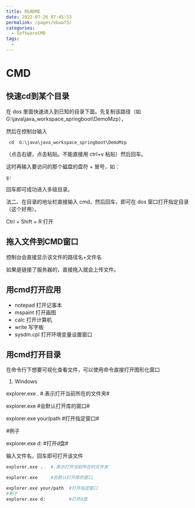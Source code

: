 ```yaml
---
title: README
date: 2022-07-26 07:45:53
permalink: /pages/ebaaf5/
categories:
  - SoftwareCMD
tags:
  - 
---
```

# CMD

## 快速cd到某个目录

在 dos 里面快速进入到已知的目录下面。先复制该路径（如G:\java\java_workspace_springboot\DemoMzp），

然后在控制台输入

```
 cd  G:\java\java_workspace_springboot\DemoMzp
```

（点击右键，点击粘贴。不能直接用 ctrl+v 粘贴）然后回车。

这时再输入要访问的那个磁盘的盘符 + 冒号，如：

```
g:
```

回车即可成功进入多级目录。

法二、在目录的地址栏直接输入 cmd，然后回车，即可在 dos 窗口打开指定目录（这个好用）。

Ctrl + Shift + R 打开


## 拖入文件到CMD窗口

控制台会直接显示该文件的路径名+文件名

如果是链接了服务器的，直接拖入就会上传文件。



## 用cmd打开应用

* notepad 打开记事本
* mspaint 打开画图
* calc 打开计算机
* write 写字板
* sysdm.cpl 打开环境变量设置窗口

## 用cmd打开目录

在命令行下想要可视化查看文件，可以使用命令直接打开图形化窗口

1. Windows

explorer.exe .  #.表示打开当前所在的文件夹#

explorer.exe   #会默认打开库的窗口#

explorer.exe your/path #打开指定窗口#

\#例子

explorer.exe d:     #打开d盘#

输入文件名，回车即可打开该文件

```bash
explorer.exe .   #.表示打开当前所在的文件夹

explorer.exe     #会默认打开库的窗口

explorer.exe your/path  #打开指定窗口
#例子
explorer.exe d:         #打开d盘
```
